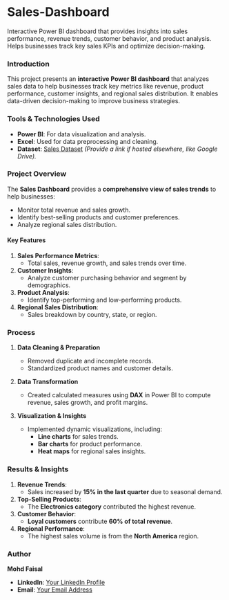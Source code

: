 # Sales-Dashboard
Interactive Power BI dashboard that provides insights into sales performance, revenue trends, customer behavior, and product analysis. Helps businesses track key sales KPIs and optimize decision-making.

### **Introduction**  
This project presents an **interactive Power BI dashboard** that analyzes sales data to help businesses track key metrics like revenue, product performance, customer insights, and regional sales distribution. It enables data-driven decision-making to improve business strategies.

### **Tools & Technologies Used**  
- **Power BI**: For data visualization and analysis.  
- **Excel**: Used for data preprocessing and cleaning.  
- **Dataset**: [Sales Dataset](#) *(Provide a link if hosted elsewhere, like Google Drive).*  

### **Project Overview**  
The **Sales Dashboard** provides a **comprehensive view of sales trends** to help businesses:  
- Monitor total revenue and sales growth.  
- Identify best-selling products and customer preferences.  
- Analyze regional sales distribution.  

#### **Key Features**  
1. **Sales Performance Metrics**:  
   - Total sales, revenue growth, and sales trends over time.  
2. **Customer Insights**:  
   - Analyze customer purchasing behavior and segment by demographics.  
3. **Product Analysis**:  
   - Identify top-performing and low-performing products.  
4. **Regional Sales Distribution**:  
   - Sales breakdown by country, state, or region.  

### **Process**
1. **Data Cleaning & Preparation**  
   - Removed duplicate and incomplete records.  
   - Standardized product names and customer details.  

2. **Data Transformation**  
   - Created calculated measures using **DAX** in Power BI to compute revenue, sales growth, and profit margins.  

3. **Visualization & Insights**  
   - Implemented dynamic visualizations, including:  
     - **Line charts** for sales trends.  
     - **Bar charts** for product performance.  
     - **Heat maps** for regional sales insights.  

### **Results & Insights**  
1. **Revenue Trends**:  
   - Sales increased by **15% in the last quarter** due to seasonal demand.  
2. **Top-Selling Products**:  
   - The **Electronics category** contributed the highest revenue.  
3. **Customer Behavior**:  
   - **Loyal customers** contribute **60% of total revenue**.  
4. **Regional Performance**:  
   - The highest sales volume is from the **North America** region.  

### **Author**  
**Mohd Faisal**  
- **LinkedIn**: [Your LinkedIn Profile](#)  
- **Email**: [Your Email Address](#)  

